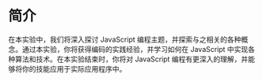 # 简介

在本实验中，我们将深入探讨 JavaScript 编程主题，并探索与之相关的各种概念。通过本实验，你将获得编码的实践经验，并学习如何在 JavaScript 中实现各种算法和技术。在本实验结束时，你将对 JavaScript 编程有更深入的理解，并能够将你的技能应用于实际应用程序中。
